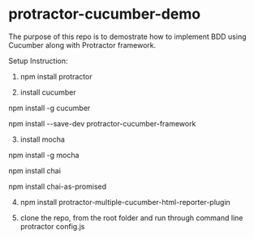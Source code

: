# protractor-cucumber-demo

The purpose of this repo is to demostrate how to implement BDD using Cucumber along with Protractor framework.

Setup Instruction:

1. npm install protractor

2. install cucumber

npm install -g cucumber

npm install --save-dev protractor-cucumber-framework

3. install mocha

 npm install -g mocha

 npm install chai

 npm install chai-as-promised

4. npm install protractor-multiple-cucumber-html-reporter-plugin

5. clone the repo, from the root folder and run through command line 
protractor config.js
 


